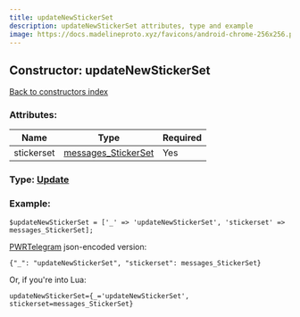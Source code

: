 ```yaml
---
title: updateNewStickerSet
description: updateNewStickerSet attributes, type and example
image: https://docs.madelineproto.xyz/favicons/android-chrome-256x256.png
---
```

## Constructor: updateNewStickerSet  
[Back to constructors index](index.md)



### Attributes:

| Name     |    Type       | Required |
|----------|---------------|----------|
|stickerset|[messages\_StickerSet](../types/messages_StickerSet.md) | Yes|



### Type: [Update](../types/Update.md)


### Example:

```
$updateNewStickerSet = ['_' => 'updateNewStickerSet', 'stickerset' => messages_StickerSet];
```  

[PWRTelegram](https://pwrtelegram.xyz) json-encoded version:

```
{"_": "updateNewStickerSet", "stickerset": messages_StickerSet}
```


Or, if you're into Lua:  


```
updateNewStickerSet={_='updateNewStickerSet', stickerset=messages_StickerSet}

```


